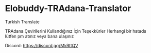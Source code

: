 # Elobuddy-TRAdana-Translator
Turkish Translate

TRAdana Çevirilerini Kullandığınız İçin Teşekkürler Herhangi bir hatada lütfen pm atınız veya bana ulaşınız 

Discord: https://discord.gg/MkRttQV
